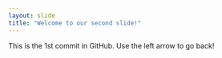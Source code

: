 ```yaml
---
layout: slide
title: "Welcome to our second slide!"
---
```

This is the 1st commit in GitHub.
Use the left arrow to go back!
